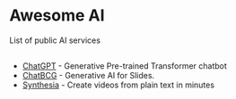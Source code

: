 # Awesome AI
List of public AI services


##
- [ChatGPT](https://chat.openai.com/) - Generative Pre-trained Transformer chatbot
- [ChatBCG](https://www.chatbcg.com/) - Generative AI for Slides.
- [Synthesia](https://www.synthesia.io) - Create videos from plain text in minutes
